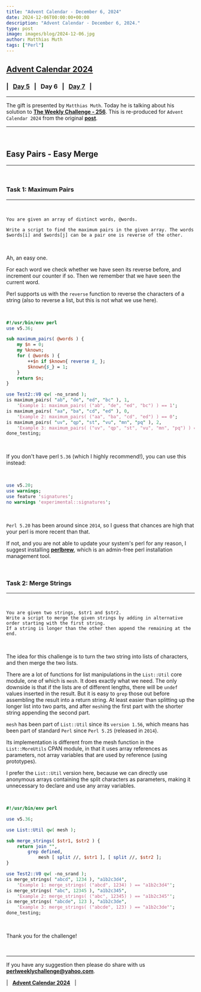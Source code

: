 ```yaml
---
title: "Advent Calendar - December 6, 2024"
date: 2024-12-06T00:00:00+00:00
description: "Advent Calendar - December 6, 2024."
type: post
image: images/blog/2024-12-06.jpg
author: Matthias Muth
tags: ["Perl"]
---
```


## [**Advent Calendar 2024**](/blog/advent-calendar-2024)
### | &nbsp; [**Day 5**](/blog/advent-calendar-2024-12-05) &nbsp; | &nbsp; **Day 6** &nbsp; | &nbsp; [**Day 7**](/blog/advent-calendar-2024-12-07) &nbsp; |
***

The gift is presented by `Matthias Muth`. Today he is talking about his solution to [**The Weekly Challenge - 256**](/blog/perl-weekly-challenge-256). This is re-produced for `Advent Calendar 2024` from the original [**post**](https://github.com/MatthiasMuth/perlweeklychallenge-club/tree/muthm-256/challenge-256/matthias-muth#readme).

***

<br>

## Easy Pairs - Easy Merge
***

<br>

### Task 1: Maximum Pairs
***

<br>

    You are given an array of distinct words, @words.

    Write a script to find the maximum pairs in the given array. The words $words[i] and $words[j] can be a pair one is reverse of the other.

<br>

Ah, an easy one.

For each word we check whether we have seen its reverse before, and increment our counter if so. Then we remember that we have seen the current word.

Perl supports us with the `reverse` function to reverse the characters of a string (also to reverse a list, but this is not what we use here).

<br>

```perl
#!/usr/bin/env perl
use v5.36;

sub maximum_pairs( @words ) {
    my $n = 0;
    my %known;
    for ( @words ) {
        ++$n if $known{ reverse $_ };
        $known{$_} = 1;
    }
    return $n;
}

use Test2::V0 qw( -no_srand );
is maximum_pairs( "ab", "de", "ed", "bc" ), 1,
    'Example 1: maximum_pairs( ("ab", "de", "ed", "bc") ) == 1';
is maximum_pairs( "aa", "ba", "cd", "ed" ), 0,
    'Example 2: maximum_pairs( ("aa", "ba", "cd", "ed") ) == 0';
is maximum_pairs( "uv", "qp", "st", "vu", "mn", "pq" ), 2,
    'Example 3: maximum_pairs( ("uv", "qp", "st", "vu", "mn", "pq") ) == 2';
done_testing;
```

<br>

If you don't have perl `5.36` (which I highly recommend!), you can use this instead:

<br>

```perl
use v5.20;
use warnings;
use feature 'signatures';
no warnings 'experimental::signatures';
```

<br>

`Perl 5.20` has been around since `2014`, so I guess that chances are high that your perl is more recent than that.

If not, and you are not able to update your system's perl for any reason, I suggest installing [**perlbrew**](https://perlbrew.pl), which is an admin-free perl installation management tool.

<br>

### Task 2: Merge Strings
***

<br>

    You are given two strings, $str1 and $str2.
    Write a script to merge the given strings by adding in alternative order starting with the first string.
    If a string is longer than the other then append the remaining at the end.

<br>

The idea for this challenge is to turn the two string into lists of characters, and then merge the two lists.

There are a lot of functions for list manipulations in the `List::Util` core module, one of which is `mesh`. It does exactly what we need. The only downside is that if the lists are of different lengths, there will be `undef` values inserted in the result. But it is easy to `grep` those out before assembling the result into a return string. At least easier than splitting up the longer list into two parts, and after `mesh`ing the first part with the shorter string appending the second part.

`mesh` has been part of `List::Util` since its `version 1.56`, which means has been part of standard `Perl` since `Perl 5.25` (released in `2014`).

Its implementation is different from the mesh function in the `List::MoreUtils` CPAN module, in that it uses array references as parameters, not array variables that are used by reference (using prototypes).

I prefer the `List::Util` version here, because we can directly use anonymous arrays containing the split characters as parameters, making it unnecessary to declare and use any array variables.

<br>

```perl
#!/usr/bin/env perl

use v5.36;

use List::Util qw( mesh );

sub merge_strings( $str1, $str2 ) {
    return join "",
        grep defined,
            mesh [ split //, $str1 ], [ split //, $str2 ];
}

use Test2::V0 qw( -no_srand );
is merge_strings( "abcd", 1234 ), "a1b2c3d4",
    'Example 1: merge_strings( ("abcd", 1234) ) == "a1b2c3d4"';
is merge_strings( "abc", 12345 ), "a1b2c345",
    'Example 2: merge_strings( ("abc", 12345) ) == "a1b2c345"';
is merge_strings( "abcde", 123 ), "a1b2c3de",
    'Example 3: merge_strings( ("abcde", 123) ) == "a1b2c3de"';
done_testing;
```

<br>

Thank you for the challenge!

<br>

***

If you have any suggestion then please do share with us **<perlweeklychallenge@yahoo.com>**.

| &nbsp; [**Advent Calendar 2024**](/blog/advent-calendar-2024) &nbsp; |
